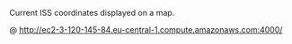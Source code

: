 Current ISS coordinates displayed on a map.

@ http://ec2-3-120-145-84.eu-central-1.compute.amazonaws.com:4000/